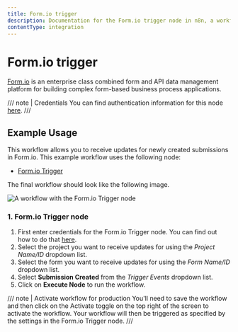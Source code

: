 ```yaml
---
title: Form.io trigger
description: Documentation for the Form.io trigger node in n8n, a workflow automation platform. Includes details of operations and configuration, and links to examples and credentials information.
contentType: integration
---
```


# Form.io trigger

[Form.io](https://www.form.io/) is an enterprise class combined form and API data management platform for building complex form-based business process applications.

/// note | Credentials
You can find authentication information for this node [here](/integrations/builtin/credentials/formiotrigger/).
///

## Example Usage

This workflow allows you to receive updates for newly created submissions in Form.io. This example workflow uses the following node:

- [Form.io Trigger]()

The final workflow should look like the following image.

![A workflow with the Form.io Trigger node](/_images/integrations/builtin/trigger-nodes/formiotrigger/workflow.png)


### 1. Form.io Trigger node

1. First enter credentials for the Form.io Trigger node. You can find out how to do that [here](/integrations/builtin/credentials/formiotrigger/).
2. Select the project you want to receive updates for using the *Project Name/ID* dropdown list.
3. Select the form you want to receive updates for using the *Form Name/ID* dropdown list.
4. Select **Submission Created** from the *Trigger Events* dropdown list.
5. Click on **Execute Node** to run the workflow.

/// note | Activate workflow for production
You'll need to save the workflow and then click on the Activate toggle on the top right of the screen to activate the workflow. Your workflow will then be triggered as specified by the settings in the Form.io Trigger node.
///
